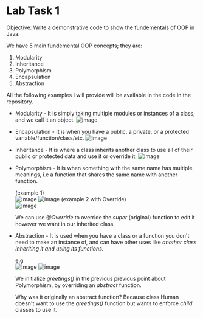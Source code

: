 # Lab Task 1

Objective: Write a demonstrative code to show the fundementals of OOP in Java.

We have 5 main fundemental OOP concepts; they are:

1. Modularity
2. Inheritance
3. Polymorphism
4. Encapsulation
5. Abstraction

All the following examples I will provide will be available in the code in the repository.  

- Modularity - 
  It is simply taking multiple modules or instances of a class, and we call it an object.
  ![image](https://github.com/Shiro995/LabTask1/assets/72838778/816eb003-3666-4e9e-a3cd-3a9ae3ecf608)
  

- Encapsulation -
  It is when you have a public, a private, or a protected variable/function/class/etc.
  ![image](https://github.com/Shiro995/LabTask1/assets/72838778/8fb680a8-4222-405b-a77f-7dc2d77c5d94)
  
   
- Inheritance -
  It is where a class inherits another class to use all of their public or protected data and use it or override it. 
  ![image](https://github.com/Shiro995/LabTask1/assets/72838778/ff78ce14-efea-421d-b1a5-c767cae333b0)
  

- Polymorphism -
  It is when something with the same name has multiple meanings, i.e a function that shares the same name with another function.
  
  (example 1)  
  ![image](https://github.com/Shiro995/LabTask1/assets/72838778/48f1d94b-f00b-48fc-ab13-939c9f9dade7)
  ![image](https://github.com/Shiro995/LabTask1/assets/72838778/b079fd1d-92c6-4f3d-a344-ae767781290b)
  (example 2 with Override)  
  ![image](https://github.com/Shiro995/LabTask1/assets/72838778/06adaa3c-bb0e-4573-b8a8-4e7eec2d48fc)
  
  We can use *@Override* to override the *super* (original) function to edit it however we want in our inherited class.
  

- Abstraction -
  It is used when you have a class or a function you don't need to make an instance of, and can have other uses like *another class inheriting it and using its functions.*

  e.g  
  ![image](https://github.com/Shiro995/LabTask1/assets/72838778/3d02fb2b-3616-4b82-9f54-ca512b1a745d)
  ![image](https://github.com/Shiro995/LabTask1/assets/72838778/7bb47a98-ec9c-4b6b-954b-a7b500f78337)
  
  We initialize *greetings()* in the previous previous point about Polymorphism, by overriding an *abstract* function.
  
  Why was it originally an abstract function? Because class Human doesn't want to use the *greetings()* function but wants to enforce *child* classes to use it.

   


  
